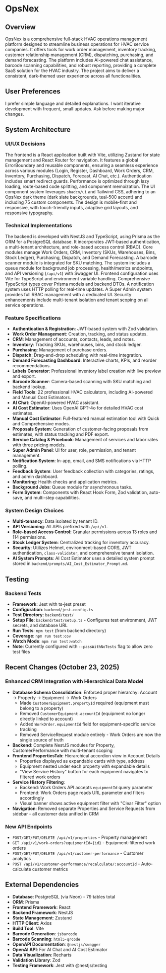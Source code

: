 # OpsNex

## Overview
OpsNex is a comprehensive full-stack HVAC operations management platform designed to streamline business operations for HVAC service companies. It offers tools for work order management, inventory tracking, customer relationship management (CRM), dispatching, purchasing, and demand forecasting. The platform includes AI-powered chat assistance, barcode scanning capabilities, and robust reporting, providing a complete SaaS solution for the HVAC industry. The project aims to deliver a consistent, dark-themed user experience across all functionalities.

## User Preferences
I prefer simple language and detailed explanations. I want iterative development with frequent, small updates. Ask before making major changes.

## System Architecture

### UI/UX Decisions
The frontend is a React application built with Vite, utilizing Zustand for state management and React Router for navigation. It features a global ErrorBoundary and reusable components, ensuring a seamless experience across various modules (Login, Register, Dashboard, Work Orders, CRM, Inventory, Purchasing, Dispatch, Forecast, AI Chat, etc.). Authentication includes smart redirect guards. Performance is optimized through lazy loading, route-based code splitting, and component memoization. The UI component system leverages `shadcn/ui` and Tailwind CSS, adhering to an OpsNex dark theme (dark slate backgrounds, teal-500 accent) and including 75 custom components. The design is mobile-first and responsive, with touch-friendly inputs, adaptive grid layouts, and responsive typography.

### Technical Implementations
The backend is developed with NestJS and TypeScript, using Prisma as the ORM for a PostgreSQL database. It incorporates JWT-based authentication, a multi-tenant architecture, and role-based access control (RBAC). Core modules manage Work Orders, CRM, Inventory (SKUs, Warehouses, Bins, Stock Ledger), Purchasing, Dispatch, and Demand Forecasting. A barcode scanner module is integrated for SKU matching. The system includes a queue module for background job processing, health/metrics endpoints, and API versioning (`/api/v1`) with Swagger UI. Frontend configuration uses Vite for TypeScript and environment variable handling. Comprehensive TypeScript types cover Prisma models and backend DTOs. A notification system uses HTTP polling for real-time updates. A Super Admin system provides full RBAC management with a dedicated UI. Security enhancements include multi-tenant isolation and tenant scoping on all service operations.

### Feature Specifications
- **Authentication & Registration**: JWT-based system with Zod validation.
- **Work Order Management**: Creation, tracking, and status updates.
- **CRM**: Management of accounts, contacts, leads, and notes.
- **Inventory**: Tracking SKUs, warehouses, bins, and stock ledger.
- **Purchasing**: Management of purchase orders.
- **Dispatch**: Drag-and-drop scheduling with real-time integration.
- **Demand Forecasting Dashboard**: Interactive charts, KPIs, and reorder recommendations.
- **Labels Generator**: Professional inventory label creation with live preview and export.
- **Barcode Scanner**: Camera-based scanning with SKU matching and backend lookup.
- **Field Tools**: 22 professional HVAC calculators, including AI-powered and Manual Cost Estimators.
- **AI Chat**: OpenAI-powered HVAC assistant.
- **AI Cost Estimator**: Uses OpenAI GPT-4o for detailed HVAC cost estimates.
- **Manual Cost Estimator**: Full-featured manual estimation tool with Quick and Comprehensive modes.
- **Proposals System**: Generation of customer-facing proposals from estimates, with status tracking and PDF export.
- **Service Catalog & Pricebook**: Management of services and labor rates with three pricing models.
- **Super Admin Panel**: UI for user, role, permission, and tenant management.
- **Notification System**: In-app, email, and SMS notifications via HTTP polling.
- **Feedback System**: User feedback collection with categories, ratings, and admin dashboard.
- **Monitoring**: Health checks and application metrics.
- **Background Jobs**: Queue module for asynchronous tasks.
- **Form System**: Components with React Hook Form, Zod validation, auto-save, and multi-step capabilities.

### System Design Choices
- **Multi-tenancy**: Data isolated by tenant ID.
- **API Versioning**: All APIs prefixed with `/api/v1`.
- **Role-based Access Control**: Granular permissions across 13 roles and 114 permissions.
- **Stock Ledger System**: Centralized tracking for inventory accuracy.
- **Security**: Utilizes Helmet, environment-based CORS, JWT authentication, `class-validator`, and comprehensive tenant isolation.
- **AI System Prompts**: AI Cost Estimator uses a detailed system prompt stored in `backend/prompts/AI_Cost_Estimator_Prompt.md`.

## Testing

### Backend Tests
- **Framework**: Jest with ts-jest preset
- **Configuration**: `backend/jest.config.ts`
- **Test Directory**: `backend/test/`
- **Setup File**: `backend/test/setup.ts` - Configures test environment, JWT secrets, and database URL
- **Run Tests**: `npm test` (from backend directory)
- **Coverage**: `npm run test:cov`
- **Watch Mode**: `npm run test:watch`
- **Note**: Currently configured with `--passWithNoTests` flag to allow zero test files

## Recent Changes (October 23, 2025)

### Enhanced CRM Integration with Hierarchical Data Model
- **Database Schema Consolidation**: Enforced proper hierarchy: Account → Property → Equipment → Work Orders
  - Made `CustomerEquipment.propertyId` required (equipment must belong to a property)
  - Removed `CustomerEquipment.accountId` (equipment no longer directly linked to account)
  - Added `WorkOrder.equipmentId` field for equipment-specific service tracking
  - Removed ServiceRequest module entirely - Work Orders are now the single source of truth
- **Backend**: Complete NestJS modules for Property, CustomerPerformance with multi-tenant scoping
- **Frontend PropertiesTab**: Hierarchical accordion view in Account Details
  - Properties displayed as expandable cards with type, address
  - Equipment nested under each property with expandable details
  - "View Service History" button for each equipment navigates to filtered work orders
- **Service History Filtering**: 
  - Backend: Work Orders API accepts `equipmentId` query parameter
  - Frontend: Work Orders page reads URL parameter and filters accordingly
  - Visual banner shows active equipment filter with "Clear Filter" option
- **Navigation**: Removed separate Properties and Service Requests from sidebar - all customer data unified in CRM

### New API Endpoints
- `POST/GET/PUT/DELETE /api/v1/properties` - Property management
- `GET /api/v1/work-orders?equipmentId={id}` - Equipment-filtered work orders
- `POST/GET/PUT/DELETE /api/v1/customer-performance` - Customer analytics
- `POST /api/v1/customer-performance/recalculate/:accountId` - Auto-calculate customer metrics

## External Dependencies

- **Database**: PostgreSQL (via Neon) - 79 tables total
- **ORM**: Prisma
- **Frontend Framework**: React
- **Backend Framework**: NestJS
- **State Management**: Zustand
- **HTTP Client**: Axios
- **Build Tool**: Vite
- **Barcode Generation**: `jsbarcode`
- **Barcode Scanning**: `html5-qrcode`
- **OpenAPI Documentation**: `@nestjs/swagger`
- **OpenAI API**: For AI Chat and AI Cost Estimator
- **Data Visualization**: Recharts
- **Validation Library**: Zod
- **Testing Framework**: Jest with @nestjs/testing